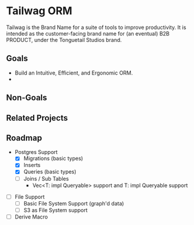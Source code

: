 # Tailwag ORM

Tailwag is the Brand Name for a suite of tools to improve productivity. It is intended as the customer-facing brand name for (an eventual) B2B PRODUCT, under the Tonguetail Studios brand.

## Goals

- Build an Intuitive, Efficient, and Ergonomic ORM.
-

## Non-Goals

## Related Projects



## Roadmap

- Postgres Support
  - [x] Migrations (basic types)
  - [x] Inserts
  - [x] Queries (basic types)
  - [ ] Joins / Sub Tables
    - Vec<T: impl Queryable> support and T: impl Queryable support
- [ ] File Support
  - [ ] Basic File System Support (graph'd data)
  - [ ] S3 as File System support
- [ ] Derive Macro
